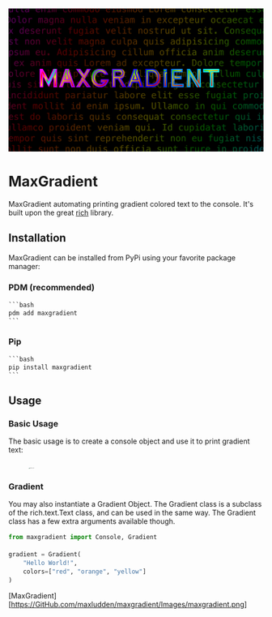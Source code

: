 ![MaxGradient](Images/maxgradient.png)

# MaxGradient

MaxGradient automating printing gradient colored text to the console. It's built upon the great [rich](http://rich.readthedocs.io/en/latest/) library.

## Installation

MaxGradient can be installed from PyPi using your favorite package manager:

### PDM (recommended)

    ```bash
    pdm add maxgradient
    ```

### Pip

    ```bash
    pip install maxgradient
    ```

## Usage

### Basic Usage

The basic usage is to create a console object and use it to print gradient text:

<figure width="50%">
    <img src="/Users/maxludden/dev/py/maxgradient/Images/gradient_basic.svg" alt="gradient_basic" style="zoom: 10%;" />
</figure>

### Gradient

You may also instantiate a Gradient Object. The Gradient class is a subclass of the
rich.text.Text class, and can be used in the same way. The Gradient class has a
few extra arguments available though.

```python
from maxgradient import Console, Gradient

gradient = Gradient(
    "Hello World!",
    colors=["red", "orange", "yellow"]
)
```

[MaxGradient][https://GitHub.com/maxludden/maxgradient/Images/maxgradient.png]

